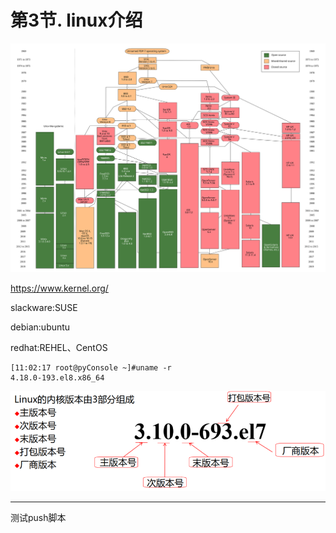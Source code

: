 # 第3节. linux介绍

![Unix_history-simple](./pics/Unix_history-simple.svg)



https://www.kernel.org/



slackware:SUSE

debian:ubuntu

redhat:REHEL、CentOS



```shell
[11:02:17 root@pyConsole ~]#uname -r
4.18.0-193.el8.x86_64
```



![linux_version](./pics/linux_version.png)



-----------

测试push脚本
